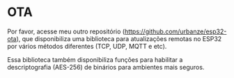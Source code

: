 # OTA
Por favor, acesse meu outro repositório (https://github.com/urbanze/esp32-ota), que disponibiliza uma biblioteca para atualizações remotas no ESP32 por vários métodos diferentes (TCP, UDP, MQTT e etc).

Essa biblioteca também disponibiliza funções para habilitar a descriptografia (AES-256) de binários para ambientes mais seguros.
